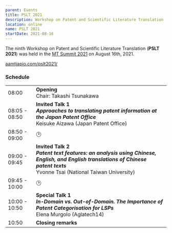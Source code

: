 ```yaml
---
parent: Events
title: PSLT 2021
description: Workshop on Patent and Scientific Literature Translation
location: online
name: PSLT 2021
startDate: 2021-08-16
---
```


The ninth Workshop on Patent and Scientific Literature Translation (**PSLT 2021**) was held in the [MT Summit 2021](mtsummit2021.md) on August 16th, 2021.

[aamtjapio.com/pslt2021/](http://www.aamtjapio.com/pslt2021/)

### Schedule

|    |    |
| -- | -- |
| 08:00 | **Opening** <br>Chair: Takashi Tsunakawa |
| 08:05 - 08:50 | **Invited Talk 1** <br>_**Approaches to translating patent information at the Japan Patent Office**_ <br>Keisuke Aizawa (Japan Patent Office) |
| 08:50 - 09:00 | 🕑 |
| 09:00 - 09:45 | **Invited Talk 2** <br>_**Patent text features: an analysis using Chinese, English, and English translations of Chinese patent texts**_ <br>Yvonne Tsai (National Taiwan University) |
| 09:45 - 10:00 | 🕑 |
| 10:00 - 10:50 | **Special Talk 1** <br>_**In-Domain vs. Out-of-Domain. The Importance of Patent Categorisation for LSPs**_ <br>Elena Murgolo (Aglatech14) |
| 10:50 | **Closing remarks** |
